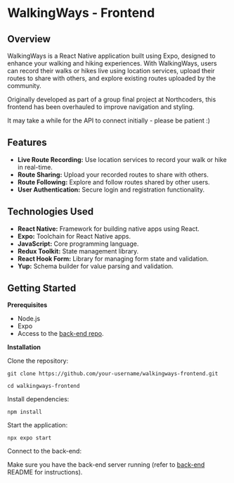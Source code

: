 # WalkingWays - Frontend
## Overview 

WalkingWays is a React Native application built using Expo, designed to enhance your walking and hiking experiences. With WalkingWays, users can record their walks or hikes live using location services, upload their routes to share with others, and explore existing routes uploaded by the community.

Originally developed as part of a group final project at Northcoders, this frontend has been overhauled to improve navigation and styling.

It may take a while for the API to connect initially - please be patient :)

## Features
 - **Live Route Recording:** Use location services to record your walk or
   hike in real-time.
 - **Route Sharing:** Upload your recorded routes to share with others.
 - **Route Following:** Explore and follow routes shared by other users.
 - **User Authentication:** Secure login and registration functionality.

## Technologies Used

  

 - **React Native:** Framework for building native apps using React. 
 - **Expo:** Toolchain for React Native apps. 
 - **JavaScript:** Core programming language. 
 - **Redux Toolkit:** State management library.
 - **React Hook Form:** Library for managing form state and validation.
 - **Yup:** Schema builder for value parsing and validation.

  

## Getting Started
**Prerequisites**

 - Node.js  
 - Expo 
 - Access to the [back-end repo](https://github.com/EllieD33/walk-the-line-backend).

**Installation**

Clone the repository:

    git clone https://github.com/your-username/walkingways-frontend.git

    cd walkingways-frontend

Install dependencies:

    npm install

Start the application:

    npx expo start

Connect to the back-end:

Make sure you have the back-end server running (refer to [back-end](https://github.com/EllieD33/walk-the-line-backend) README for instructions).
